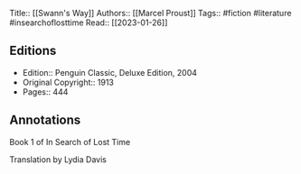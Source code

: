Title:: [[Swann's Way]]
Authors:: [[Marcel Proust]]
Tags:: #fiction #literature #insearchoflosttime
Read:: [[2023-01-26]]

## Editions
- Edition:: Penguin Classic, Deluxe Edition, 2004
- Original Copyright:: 1913
- Pages:: 444

## Annotations

Book 1 of In Search of Lost Time

Translation by Lydia Davis